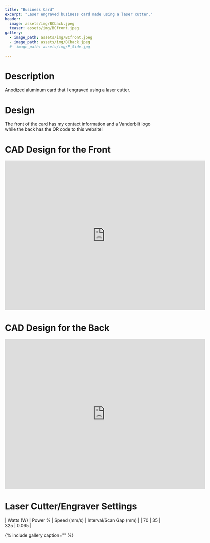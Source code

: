 ```yaml
---
title: "Business Card"
excerpt: "Laser engraved business card made using a laser cutter."
header:
  image: assets/img/BCback.jpeg
  teaser: assets/img/BCfront.jpeg
gallery:
  - image_path: assets/img/BCfront.jpeg
  - image_path: assets/img/BCback.jpeg
  #- image_path: assets/img/P_Side.jpg
   
---
```



# Description

Anodized aluminum card that I engraved using a laser cutter. 

# Design

The front of the card has my contact information and a Vanderbilt logo while the back has the QR code to this website!

# CAD Design for the Front
<iframe src="https://vanderbilt1291.autodesk360.com/shares/public/SH30dd5QT870c25f12fcaa6658eb82fde9b7?mode=embed" width="640" height="480" allowfullscreen="true" webkitallowfullscreen="true" mozallowfullscreen="true"  frameborder="0"></iframe>

# CAD Design for the Back
<iframe src="https://vanderbilt1291.autodesk360.com/shares/public/SH30dd5QT870c25f12fc4dcb4ff122d24e97?mode=embed" width="640" height="480" allowfullscreen="true" webkitallowfullscreen="true" mozallowfullscreen="true"  frameborder="0"></iframe>

# Laser Cutter/Engraver Settings

| Watts (W) | Power % | Speed (mm/s) | Interval/Scan Gap (mm) |
| 70 | 35 | 325 | 0.065 |

{% include gallery caption="" %}


